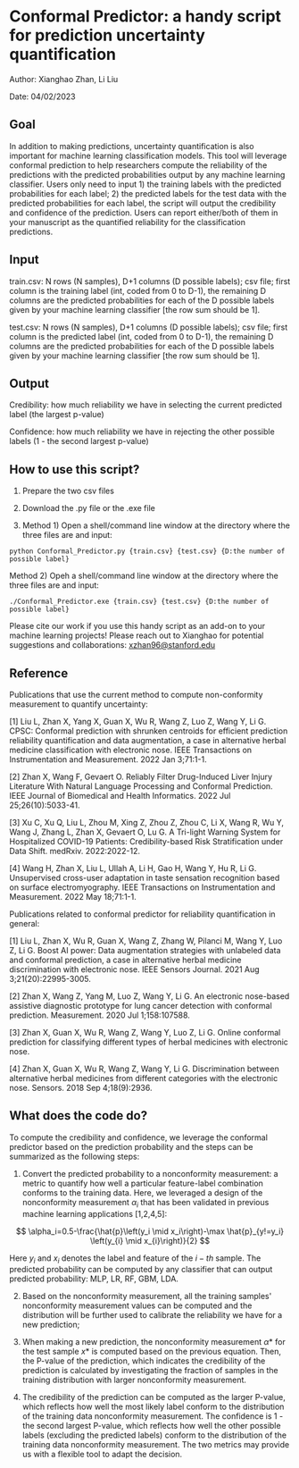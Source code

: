 
# Conformal Predictor: a handy script for prediction uncertainty quantification

Author: Xianghao Zhan, Li Liu

Date: 04/02/2023

## Goal
In addition to making predictions, uncertainty quantification is also important for machine learning classification models. This tool will leverage conformal prediction to help researchers compute the reliability of the predictions with the predicted probabilities output by any machine learning classifier. Users only need to input 1) the training labels with the predicted probabilities for each label; 2) the predicted labels for the test data with the predicted probabilities for each label, the script will output the credibility and confidence of the prediction. Users can report either/both of them in your manuscript as the quantified reliability for the classification predictions.

## Input
train.csv: N rows (N samples), D+1 columns (D possible labels); csv file;  first column is the training label (int, coded from 0 to D-1), the remaining D columns are the predicted probabilities for each of the D possible labels given by your machine learning classifier [the row sum should be 1].

test.csv: N rows (N samples), D+1 columns (D possible labels); csv file;  first column is the predicted label (int, coded from 0 to D-1), the remaining D columns are the predicted probabilities for each of the D possible labels given by your machine learning classifier [the row sum should be 1].

## Output
Credibility: how much reliability we have in selecting the current predicted label (the largest p-value)

Confidence: how much reliability we have in rejecting the other possible labels (1 - the second largest p-value)

## How to use this script?
1. Prepare the two csv files

2. Download the .py file or the .exe file

3. Method 1) Open a shell/command line window at the directory where the three files are and input: 

`
python Conformal_Predictor.py {train.csv} {test.csv} {D:the number of possible label}
`

   Method 2) Opeh a shell/command line window at the directory where the three files are and input: 
   
   `
   ./Conformal_Predictor.exe {train.csv} {test.csv} {D:the number of possible label}
   `

Please cite our work if you use this handy script as an add-on to your machine learning projects! Please reach out to Xianghao for potential suggestions and collaborations: xzhan96@stanford.edu

## Reference
Publications that use the current method to compute non-conformity measurement to quantify uncertainty:

[1] Liu L, Zhan X, Yang X, Guan X, Wu R, Wang Z, Luo Z, Wang Y, Li G. CPSC: Conformal prediction with shrunken centroids for efficient prediction reliability quantification and data augmentation, a case in alternative herbal medicine classification with electronic nose. IEEE Transactions on Instrumentation and Measurement. 2022 Jan 3;71:1-1.

[2] Zhan X, Wang F, Gevaert O. Reliably Filter Drug-Induced Liver Injury Literature With Natural Language Processing and Conformal Prediction. IEEE Journal of Biomedical and Health Informatics. 2022 Jul 25;26(10):5033-41.

[3] Xu C, Xu Q, Liu L, Zhou M, Xing Z, Zhou Z, Zhou C, Li X, Wang R, Wu Y, Wang J, Zhang L, Zhan X, Gevaert O, Lu G. A Tri-light Warning System for Hospitalized COVID-19 Patients: Credibility-based Risk Stratification under Data Shift. medRxiv. 2022:2022-12.

[4] Wang H, Zhan X, Liu L, Ullah A, Li H, Gao H, Wang Y, Hu R, Li G. Unsupervised cross-user adaptation in taste sensation recognition based on surface electromyography. IEEE Transactions on Instrumentation and Measurement. 2022 May 18;71:1-1.

Publications related to conformal predictor for reliability quantification in general:

[1] Liu L, Zhan X, Wu R, Guan X, Wang Z, Zhang W, Pilanci M, Wang Y, Luo Z, Li G. Boost AI power: Data augmentation strategies with unlabeled data and conformal prediction, a case in alternative herbal medicine discrimination with electronic nose. IEEE Sensors Journal. 2021 Aug 3;21(20):22995-3005.

[2] Zhan X, Wang Z, Yang M, Luo Z, Wang Y, Li G. An electronic nose-based assistive diagnostic prototype for lung cancer detection with conformal prediction. Measurement. 2020 Jul 1;158:107588.

[3] Zhan X, Guan X, Wu R, Wang Z, Wang Y, Luo Z, Li G. Online conformal prediction for classifying different types of herbal medicines with electronic nose.

[4] Zhan X, Guan X, Wu R, Wang Z, Wang Y, Li G. Discrimination between alternative herbal medicines from different categories with the electronic nose. Sensors. 2018 Sep 4;18(9):2936.

## What does the code do?
To compute the credibility and confidence, we leverage the conformal predictor based on the prediction probability and the steps can be summarized as the following steps:

1) Convert the predicted probability to a nonconformity measurement: a metric to quantify how well a particular feature-label combination conforms to the training data. Here, we leveraged a design of the nonconformity measurement $\alpha_i$ that has been validated in previous machine learning applications [1,2,4,5]:

$$
\alpha_i=0.5-\frac{\hat{p}\left(y_i \mid x_i\right)-\max \hat{p}_{y!=y_i} \left(y_{i} \mid x_{i}\right)}{2}
$$

Here $y_i$ and $x_i$ denotes the label and feature of the $i-th$ sample. The predicted probability can be computed by any classifier that can output predicted probability: MLP, LR, RF, GBM, LDA.

2) Based on the nonconformity measurement, all the training samples' nonconformity measurement values can be computed and the distribution will be further used to calibrate the reliability we have for a new prediction;

3) When making a new prediction, the nonconformity measurement $\alpha*$ for the test sample $x*$ is computed based on the previous equation. Then, the P-value of the prediction, which indicates the credibility of the prediction is calculated by investigating the fraction of samples in the training distribution with larger nonconformity measurement.

4) The credibility of the prediction can be computed as the larger P-value, which reflects how well the most likely label conform to the distribution of the training data nonconformity measurement. The confidence is 1 - the second largest P-value, which reflects how well the other possible labels (excluding the predicted labels) conform to the distribution of the training data nonconformity measurement. The two metrics may provide us with a flexible tool to adapt the decision.
